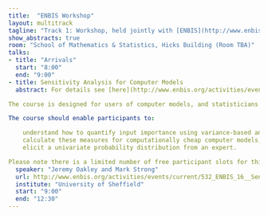 ```yaml
---
title:  "ENBIS Workshop"
layout: multitrack
tagline: "Track 1: Workshop, held jointly with [ENBIS](http://www.enbis.org/activities/events/current/424_ENBIS_16_in_Sheffield/?_ts=1&_ts=1)"
show_abstracts: true
room: "School of Mathematics & Statistics, Hicks Building (Room TBA)"
talks:
- title: "Arrivals"
  start: "8:00"
  end: "9:00"
- title: Sensitivity Analysis for Computer Models
  abstract: For details see [here](http://www.enbis.org/activities/events/current/532_ENBIS_16__Sensitivity_Analysis_for_Computer_Models/?_ts=166872&_ts=166872).    Computer models are used in many disciplines for making predictions when conducting physical experiments would be too costly or impractical. Typically, there will be uncertainty as to what values should be used for some of the model inputs, which induces uncertainty in the model output predictions. This course is concerned with methods for investigating how individual uncertain inputs contribute to the output uncertainty, so that model users can determine where to concentrate their resources in reducing input uncertainty. The course will include both theory and practical computational tools, implemented in the software package R. The course will also include an introduction to methods for eliciting probability distributions from experts, for the purposes of quantifying uncertainty about model inputs.

The course is designed for users of computer models, and statisticians interested in computer model uncertainty. Participants are assumed to have knowledge of standard probability distributions and basic Monte Carlo methods.

The course should enable participants to:

    understand how to quantify input importance using variance-based and decision-theoretic measures;
    calculate these measures for computationally cheap computer models, using R
    elicit a univariate probability distribution from an expert.

Please note there is a limited number of free participant slots for this course. Once the quota is full and registration no longer possible, please e-mail office@enbis.org to express your interest to be waitlisted.
  speaker: "Jeremy Oakley and Mark Strong"
  url: http://www.enbis.org/activities/events/current/532_ENBIS_16__Sensitivity_Analysis_for_Computer_Models/?_ts=166872&_ts=166872
  institute: "University of Sheffield"
  start: "9:00"
  end: "12:30"
---
```


